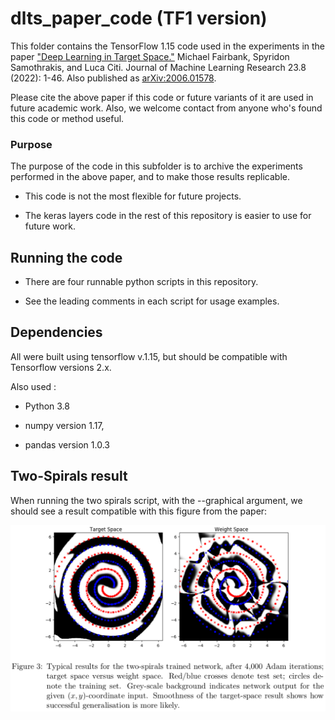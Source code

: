 # dlts_paper_code (TF1 version)

This folder contains the TensorFlow 1.15 code used in the experiments in the paper ["Deep Learning in Target Space."](https://jmlr.org/papers/v23/20-040.html) Michael Fairbank, Spyridon Samothrakis, and Luca Citi. Journal of Machine Learning Research 23.8 (2022): 1-46.   Also published as [arXiv:2006.01578](https://arxiv.org/abs/2006.01578).

Please cite the above paper if this code or future variants of it are used in future academic work.  Also, we welcome contact from anyone who's found this code or method useful.

### Purpose

The purpose of the code in this subfolder is to archive the experiments performed in the above paper, and to make those results replicable.  

- This code is not the most flexible for future projects.  

- The keras layers code in the rest of this repository is easier to use for future work.

## Running the code

- There are four runnable python scripts in this repository.  

- See the leading comments in each script for usage examples.


## Dependencies

All were built using tensorflow v.1.15, but should be compatible with Tensorflow versions 2.x.

Also used :

- Python 3.8

- numpy version 1.17, 

- pandas version 1.0.3 

## Two-Spirals result

When running the two spirals script, with the --graphical argument, we should see a result compatible with this figure from the paper:

![Two-Spirals image](../spirals_image.png)
